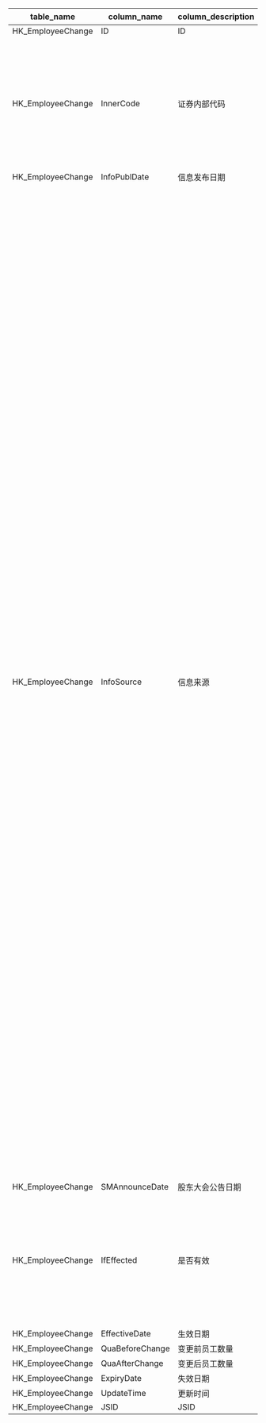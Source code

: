 | table_name| column_name | column_description | 注释 | Annotation|
|---|---|---|---|---|
| HK_EmployeeChange | ID| ID || |
| HK_EmployeeChange | InnerCode | 证券内部代码 | 证券内部编码（InnerCode）：与“港股证券主表（HK_SecuMain）”中的“证券内部编码（InnerCode）”关联，得到港股的交易代码、简称等。| Security Internal Code (InnerCode): Associated with the "Security Internal Code (InnerCode)" in the "HK_SecuMain" table, to obtain the trading code, abbreviation, etc. of Hong Kong stocks.|
| HK_EmployeeChange | InfoPublDate| 信息发布日期 || |
| HK_EmployeeChange | InfoSource| 信息来源 | 信息来源(InfoSource)与(CT_SystemConst)表中的DM字段关联，令LB = 1926，得到信息来源的具体描述：1-审计报告，2-第一季报，3-中期报告，4-第三季报，5-年度报告，6-第二季报，7-第四季报，8-第五季报，9-定期报告，10-申请版本，11-聆讯后资料集，12-招股章程，13-临时公告，14-审计报告(申报稿)，15-公开转让说明书，16-发行情况报告书，17-审计报告（更正后），18-第一季报（更正后），19-中期报告（更正后），20-第三季报（更正后），21-年度报告（更正后），22-公开转让说明书（更正后），23-招股说明书（申报稿），24-招股说明书，25-招股意向书，26-A股上市公告书，27-配发结果，28-修改已刊发的财务报表及报告，29-修正重大错误而做出的前期调整，30-修订已刊发初步业绩的资料，31-初步业绩公告，32-内幕消息-年度报告，33-内幕消息-第一季报，34-内幕消息-第二季报，35-内幕消息-第三季报，36-内幕消息-第四季报，37-内幕消息-中期报告，38-内幕消息-申请版本，39-内幕消息-招股章程，40-内幕消息-聆讯后资料集，41-内幕消息-其他，42-审阅报告，43-审阅报告(更正），99-其他。收起 | The InfoSource is associated with the DM field in the CT_SystemConst table. With LB = 1926, the specific description of the InfoSource is as follows: 1-Auditor's Report, 2-First Quarter Report, 3-Mid-term Report, 4-Third Quarter Report, 5-Annual Report, 6-Second Quarter Report, 7-Fourth Quarter Report, 8-Fifth Quarter Report, 9-Regular Report, 10-Application Version, 11-Information Set after Hearing, 12-Prospectus, 13-Interim Announcement, 14-Auditor's Report (Draft), 15-Public Transfer Statement, 16-Issue Report, 17-Auditor's Report (Corrected), 18-First Quarter Report (Corrected), 19-Mid-term Report (Corrected), 20-Third Quarter Report (Corrected), 21-Annual Report (Corrected), 22-Public Transfer Statement (Corrected), 23-Prospectus (Draft), 24-Prospectus, 25-Prospectus Intent, 26-A Share Listing Notice, 27-Allocation Results, 28-Amendment to Published Financial Statements and Reports, 29-Adjustments for Material Errors, 30-Amendment to Published Preliminary Results, 31-Preliminary Results Announcement, 32-Inside Information - Annual Report, 33-Inside Information - First Quarter Report, 34-Inside Information - Second Quarter Report, 35-Inside Information - Third Quarter Report, 36-Inside Information - Fourth Quarter Report, 37-Inside Information - Mid-term Report, 38-Inside Information - Application Version, 39-Inside Information - Prospectus, 40-Inside Information - Information Set after Hearing, 41-Inside Information - Others, 42-Review Report, 43-Review Report (Corrected), 99-Other. Collapse |
| HK_EmployeeChange | SMAnnounceDate| 股东大会公告日期 || |
| HK_EmployeeChange | IfEffected| 是否有效 | 是否有效(IfEffected)与(CT_SystemConst)表中的DM字段关联，令LB = 999 and DM in (1,2)，得到是否有效的具体描述：1-是，2-否。 | Whether "IfEffected" is associated with the "DM" field in the "CT_SystemConst" table, set LB = 999 and DM in (1,2), to obtain the specific description of whether it is effective: 1-Yes, 2-No. |
| HK_EmployeeChange | EffectiveDate | 生效日期 || |
| HK_EmployeeChange | QuaBeforeChange | 变更前员工数量 || |
| HK_EmployeeChange | QuaAfterChange| 变更后员工数量 || |
| HK_EmployeeChange | ExpiryDate| 失效日期 || |
| HK_EmployeeChange | UpdateTime| 更新时间 || |
| HK_EmployeeChange | JSID| JSID || |